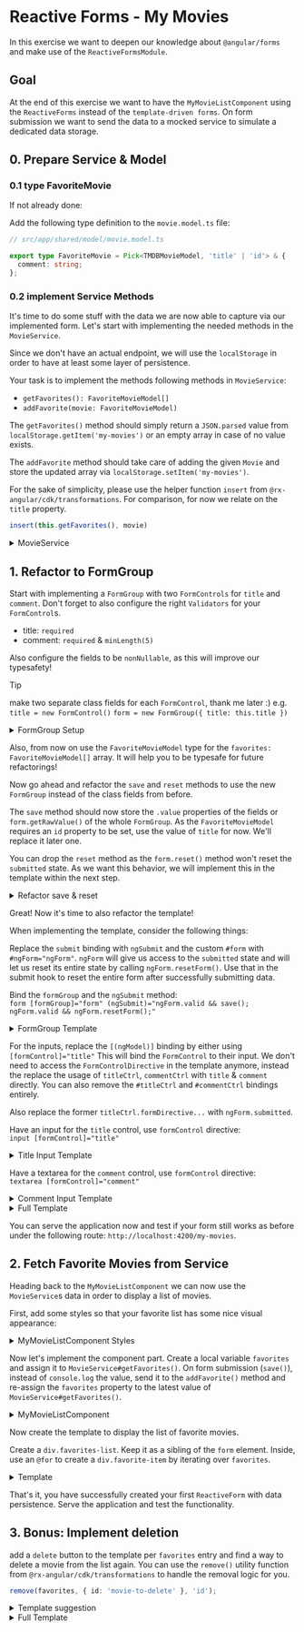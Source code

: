 # Reactive Forms - My Movies

In this exercise we want to deepen our knowledge about `@angular/forms`
and make use of the `ReactiveFormsModule`.

## Goal

At the end of this exercise we want to have the `MyMovieListComponent` using the `ReactiveForms` instead of
the `template-driven forms`.
On form submission we want to send the data to a mocked service to simulate a dedicated data storage.

## 0. Prepare Service & Model

### 0.1 type FavoriteMovie

If not already done:

Add the following type definition to the `movie.model.ts` file:

```ts
// src/app/shared/model/movie.model.ts

export type FavoriteMovie = Pick<TMDBMovieModel, 'title' | 'id'> & {
  comment: string;
};
```

### 0.2 implement Service Methods

It's time to do some stuff with the data we are now able to capture via our implemented form.
Let's start with implementing the needed methods in the `MovieService`.

Since we don't have an actual endpoint, we will use the `localStorage` in order to have at least
some layer of persistence.

Your task is to implement the methods following methods in `MovieService`:

* `getFavorites(): FavoriteMovieModel[]`
* `addFavorite(movie: FavoriteMovieModel)`

The `getFavorites()` method should simply return a `JSON.parsed` value from `localStorage.getItem('my-movies')` or an empty
array in case of no value exists.

The `addFavorite` method should take care of adding the given `Movie` and store the
updated array via `localStorage.setItem('my-movies')`.

For the sake of simplicity, please use the helper function `insert` from `@rx-angular/cdk/transformations`.
For comparison, for now we relate on the `title` property.

```ts
insert(this.getFavorites(), movie)
```

<details>
    <summary>MovieService</summary>

```ts
// movie.service.ts

getFavorites(): FavoriteMovieModel[] {
    return JSON.parse(localStorage.getItem('my-movies')) || [];
}

addFavorite(movie: FavoriteMovieModel) {
    const favorites = insert(this.getFavorites(), movie);
    localStorage.setItem('my-movies', JSON.stringify(favorites));
}
```
</details>

## 1. Refactor to FormGroup

Start with implementing a `FormGroup` with two `FormControls` for `title` and `comment`.
Don't forget to also configure the right `Validators` for your `FormControl`s.

* title: `required`
* comment: `required` & `minLength(5)`

Also configure the fields to be `nonNullable`, as this will improve our typesafety!

> [!TIP]
> make two separate class fields for each `FormControl`, thank me later :)
> e.g. `title = new FormControl()`
> `form = new FormGroup({ title: this.title })`

<details>
  <summary>FormGroup Setup</summary>

```ts
title = new FormControl('', {
  nonNullable: true,
  validators: Validators.required,
});
comment = new FormControl('', {
  nonNullable: true,
  validators: [Validators.required, Validators.minLength(5)],
});

form = new FormGroup({
  title: this.title,
  comment: this.comment,
});
```

</details>

Also, from now on use the `FavoriteMovieModel` type for the `favorites: FavoriteMovieModel[]` array.
It will help you to be typesafe for future refactorings!

Now go ahead and refactor the `save` and `reset` methods to use the new `FormGroup` instead of the class fields from before.

The `save` method should now store the `.value` properties of the fields or `form.getRawValue()` of the whole `FormGroup`.
As the `FavoriteMovieModel` requires an `id` property to be set, use the value of `title` for now. We'll
replace it later one.

You can drop the `reset` method as the `form.reset()` method won't reset the `submitted` state. As we want this
behavior, we will implement this in the template within the next step.

<details>
  <summary>Refactor save & reset</summary>

```ts
save(): void {
  const favorite = {
      id: this.title.value,
      ...this.form.getRawValue()
  };
  this.favorites.push(favorite);
  console.log(this.favorites);
}

// delete reset method
```

</details>

Great! Now it's time to also refactor the template!

When implementing the template, consider the following things:

Replace the `submit` binding with `ngSubmit` and the custom `#form` with `#ngForm="ngForm"`.
`ngForm` will give us access to the `submitted` state and will let us reset its entire state by 
calling `ngForm.resetForm()`. Use that in the submit hook to reset the entire form after successfully
submitting data.

Bind the `formGroup` and the `ngSubmit` method:  
`form [formGroup]="form" (ngSubmit)="ngForm.valid && save(); ngForm.valid && ngForm.resetForm();"`

<details>
    <summary>FormGroup Template</summary>

```html
<!-- my-movie-list.component.html -->
<form #ngForm="ngForm" 
      [formGroup]="form"
      (ngSubmit)="ngForm.valid && save(); ngForm.valid && ngForm.resetForm();">

</form>
```

</details>

For the inputs, replace the `[(ngModel)]` binding by either using `[formControl]="title"`
This will bind the `FormControl` to their input.
We don't need to access the `FormControlDirective` in the template anymore, instead the replace the usage of
`titleCtrl`, `commentCtrl` with `title` & `comment` directly. You can also remove the `#titleCtrl` and `#commentCtrl` bindings
entirely.

Also replace the former `titleCtrl.formDirective...` with `ngForm.submitted`.

Have an input for the `title` control, use `formControl` directive:  
`input [formControl]="title"`

<details>
    <summary>Title Input Template</summary>

```html
<!-- my-movie-list.component.html -->
<div class="input-group">
  <label for="title">Title</label>
  <input id="title" [formControl]="title" name="title" type="text">
  @if (title.invalid && (title.touched || ngForm.submitted)) {
    <span class="error">
        Enter a title
    </span>
  }
</div>
```

</details>

Have a textarea for the `comment` control, use `formControl` directive:  
`textarea [formControl]="comment"`

<details>
    <summary>Comment Input Template</summary>

```html
<!-- my-movie-list.component.html -->
<div class="input-group">
  <label for="comment">Comment</label>
  <textarea rows="5" name="comment" id="comment"
            [formControl]="comment"></textarea>
  @if (comment.invalid && (comment.touched || ngForm.submitted)) {
    <span class="error">
        {{ commentCtrl.hasError('minlength') ? 'Write at least 5 characters' : 'Enter a comment' }}
    </span>
  }
</div>
```

</details>

<details>
    <summary>Full Template</summary>

```html
<!-- my-movie-list.component.html -->
<form [formGroup]="form"
      #ngForm="ngForm"
      (ngSubmit)="ngForm.valid && save(); ngForm.valid && ngForm.resetForm();">
  <div class="input-group">
    <label for="title">Title</label>
    <input id="title" [formControl]="title" name="title" type="text">
    @if (title.invalid && (title.touched || ngForm.submitted)) {
      <span class="error">
        Please enter valid data
      </span> 
    }
  </div>
  <div class="input-group">
    <label for="comment">Comment</label>
    <textarea rows="5" name="comment" id="comment"
              [formControl]="comment"></textarea>
    @if (comment.invalid && (comment.touched || ngForm.submitted)) {
      <span class="error">
        {{ commentCtrl.hasError('minlength') ? 'Enter at least 5 characters' : 'Please enter at least something' }}
      </span>
    }
  </div>
  <div class="button-group">
    <button class="btn" type="reset">Reset</button>
    <button class="btn primary-button" type="submit">Save</button>
  </div>
</form>


```

</details>

You can serve the application now and test if your form still works as before under the following route:
`http://localhost:4200/my-movies`.

## 2. Fetch Favorite Movies from Service

Heading back to the `MyMovieListComponent` we can now use the `MovieService`s data in order to display a list of movies.

First, add some styles so that your favorite list has some nice visual appearance:

<details>
    <summary>MyMovieListComponent Styles</summary>

```scss
/* my-movie-list.component.scss */

.favorite-item {
  padding: 1rem 0.5rem;
  display: flex;
  font-size: var(--text-lg);
  align-items: center;

  textarea.ng-invalid {
    border-color: darkred;
    background-color: rgba(139, 0, 0, 0.33);
  }

  .btn {
    overflow: hidden;
  }

  &__title {
    width: 125px;
  }
}

```

</details>

Now let's implement the component part.
Create a local variable `favorites` and assign it to `MovieService#getFavorites()`.
On form submission (`save()`), instead of `console.log` the value, send it to the `addFavorite()` method and re-assign
the `favorites` property to the latest value of `MovieService#getFavorites()`.

<details>
    <summary>MyMovieListComponent</summary>

```ts
// my-movie-list.component.ts

favorites = this.movieService.getFavorites();

save(): void {
  const favorite = {
    id: this.title.value,
    ...this.form.getRawValue()
  };
  this.favorites.push(favorite);
  this.movieService.addFavorite(favorite);
}

```

</details>

Now create the template to display the list of favorite movies.

Create a `div.favorites-list`. Keep it as a sibling of the `form` element.
Inside, use an `@for` to create a `div.favorite-item` by iterating over `favorites`.

<details>
    <summary>Template</summary>

```html
<!-- my-movie-list.component.html -->
<form [formGroup]="form"
      #ngForm="ngForm"
      (ngSubmit)="ngForm.valid && save(); ngForm.resetForm()">
  
  <!-- The rest of the form -->
</form>

<h2>Favorite Movies</h2>
<div class="favorites-list">
  @for (movie of favorites; track movie.id) {
    <div class="favorite-item">
      <span class="favorite-item__title">{{ movie.title }}</span>
      <span class="favorite-item__comment">{{ movie.comment }}</span>
    </div>
  }
</div>
```

</details>


That's it, you have successfully created your first `ReactiveForm` with data persistence.
Serve the application and test the functionality.

## 3. Bonus: Implement deletion

add a `delete` button to the template per `favorites` entry and find a way to delete a movie from the list again.
You can use the `remove()` utility function from `@rx-angular/cdk/transformations` to handle the removal logic for you.

```ts
remove(favorites, { id: 'movie-to-delete' }, 'id');
```

<details>
    <summary>Template suggestion</summary>

```html
<button class="btn btn__icon" (click)="removeFavorite(favorite)">
  <svg-icon name="delete"></svg-icon>
</button>
```
</details>


<details>
  <summary>Full Template</summary>

```html

<form [formGroup]="form"
      #ngForm="ngForm"
      (ngSubmit)="ngForm.valid && save(); ngForm.resetForm()">
  <div class="input-group">
    <label for="title">Title</label>
    <input id="title" [formControl]="title" name="title" type="text">
    @if (title.invalid && (title.touched || ngForm.submitted)) {
      <span class="error">
        Enter a title
      </span>
    }
  </div>
  <div class="input-group">
    <label for="comment">Comment</label>
    <textarea rows="5" name="comment" id="comment"
              [formControl]="comment"></textarea>
    @if (comment.invalid && (comment.touched || ngForm.submitted)) {
      <span class="error">
        {{ commentCtrl.hasError('minlength') ? 'Write at least 5 characters' : 'Enter a comment' }}
      </span>
    }
  </div>
  <div class="button-group">
    <button class="btn" type="reset">Reset</button>
    <button class="btn primary-button" type="submit">Save</button>
  </div>
</form>

<h2>Favorite Movies</h2>
<div class="favorites-list">
  @for (movie of favorites; track movie.id) {
    <div class="favorite-item">
      <span class="favorite-item__title">{{ movie.title }}</span>
      <span class="favorite-item__comment">{{ movie.comment }}</span>
      <button class="btn btn__icon" (click)="removeFavorite(movie)">
        <fast-svg name="delete" />
      </button>
    </div>
  }
</div>

```


</details>
